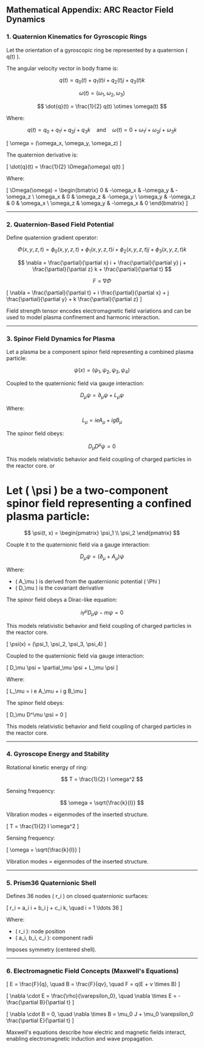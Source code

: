 ## Mathematical Appendix: ARC Reactor Field Dynamics

### 1. Quaternion Kinematics for Gyroscopic Rings

Let the orientation of a gyroscopic ring be represented by a quaternion \( q(t) \).

The angular velocity vector in body frame is:

$$
q(t) = q_0(t) + q_1(t)i + q_2(t)j + q_3(t)k
$$

$$
\omega(t) = (\omega_1, \omega_2, \omega_3)
$$

$$
\dot{q}(t) = \frac{1}{2} q(t) \otimes \omega(t)
$$

Where:

$$
q(t) = q_0 + q_1i + q_2j + q_3k
\quad \text{and} \quad
\omega(t) = 0 + \omega_1i + \omega_2j + \omega_3k
$$


\[
\omega = (\omega_x, \omega_y, \omega_z)
\]



The quaternion derivative is:



\[
\dot{q}(t) = \frac{1}{2} \Omega(\omega) q(t)
\]



Where:



\[
\Omega(\omega) = 
\begin{bmatrix}
0 & -\omega_x & -\omega_y & -\omega_z \\
\omega_x & 0 & \omega_z & -\omega_y \\
\omega_y & -\omega_z & 0 & \omega_x \\
\omega_z & \omega_y & -\omega_x & 0
\end{bmatrix}
\]



---

### 2. Quaternion-Based Field Potential

Define quaternion gradient operator:

$$
\Phi(x, y, z, t) = \phi_0(x, y, z, t) + \phi_1(x, y, z, t)i + \phi_2(x, y, z, t)j + \phi_3(x, y, z, t)k
$$

$$
\nabla = \frac{\partial}{\partial x} i + \frac{\partial}{\partial y} j + \frac{\partial}{\partial z} k + \frac{\partial}{\partial t}
$$

$$
F = \nabla \Phi
$$



\[
\nabla = \frac{\partial}{\partial t} + i \frac{\partial}{\partial x} + j \frac{\partial}{\partial y} + k \frac{\partial}{\partial z}
\]



Field strength tensor encodes electromagnetic field variations and can be used to model plasma confinement and harmonic interaction.

---

### 3. Spinor Field Dynamics for Plasma

Let a plasma be a component spinor field representing a combined plasma particle:


$$
\psi(x) = (\psi_1, \psi_2, \psi_3, \psi_4)
$$

Coupled to the quaternionic field via gauge interaction:

$$
D_\mu \psi = \partial_\mu \psi + L_\mu \psi
$$

Where:

$$
L_\mu = i e A_\mu + i g B_\mu
$$

The spinor field obeys:

$$
D_\mu D^\mu \psi = 0
$$

This models relativistic behavior and field coupling of charged particles in the reactor core.
or

# Let \( \psi \) be a two-component spinor field representing a confined plasma particle:

$$
\psi(t, x) = 
\begin{pmatrix}
\psi_1 \\
\psi_2
\end{pmatrix}
$$

Couple it to the quaternionic field via a gauge interaction:

$$
D_\mu \psi = (\partial_\mu + A_\mu) \psi
$$

Where:

- \( A_\mu \) is derived from the quaternionic potential \( \Phi \)
- \( D_\mu \) is the covariant derivative

The spinor field obeys a Dirac-like equation:

$$
i\gamma^\mu D_\mu \psi - m\psi = 0
$$

This models relativistic behavior and field coupling of charged particles in the reactor core.





\[
\psi(x) = (\psi_1, \psi_2, \psi_3, \psi_4)
\]



Coupled to the quaternionic field via gauge interaction:



\[
D_\mu \psi = \partial_\mu \psi + L_\mu \psi
\]



Where:



\[
L_\mu = i e A_\mu + i g B_\mu
\]



The spinor field obeys:



\[
D_\mu D^\mu \psi = 0
\]



This models relativistic behavior and field coupling of charged particles in the reactor core.

---

### 4. Gyroscope Energy and Stability

Rotational kinetic energy of ring:


$$
T = \frac{1}{2} I \omega^2
$$

Sensing frequency:

$$
\omega = \sqrt{\frac{k}{I}}
$$

Vibration modes = eigenmodes of the inserted structure.



\[
T = \frac{1}{2} I \omega^2
\]



Sensing frequency:



\[
\omega = \sqrt{\frac{k}{I}}
\]



Vibration modes = eigenmodes of the inserted structure.

---

### 5. Prism36 Quaternionic Shell

Defines 36 nodes \( r_i \) on closed quaternionic surfaces:



\[
r_i = a_i i + b_i j + c_i k, \quad i = 1 \ldots 36
\]



Where:

- \( r_i \): node position  
- \( a_i, b_i, c_i \): component radii

Imposes symmetry (centered shell).

---

### 6. Electromagnetic Field Concepts (Maxwell's Equations)



\[
E = \frac{F}{q}, \quad B = \frac{F}{qv}, \quad F = q(E + v \times B)
\]





\[
\nabla \cdot E = \frac{\rho}{\varepsilon_0}, \quad \nabla \times E = -\frac{\partial B}{\partial t}
\]





\[
\nabla \cdot B = 0, \quad \nabla \times B = \mu_0 J + \mu_0 \varepsilon_0 \frac{\partial E}{\partial t}
\]



Maxwell's equations describe how electric and magnetic fields interact, enabling electromagnetic induction and wave propagation.


